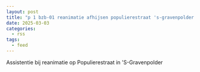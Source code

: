 ```yaml
---
layout: post
title: "p 1 bzb-01 reanimatie afhijsen populierestraat 's-gravenpolder 194950"
date: 2025-03-03
categories: 
  - rss
tags: 
  - feed
---
```


Assistentie bij reanimatie op Populierestraat in 'S-Gravenpolder
